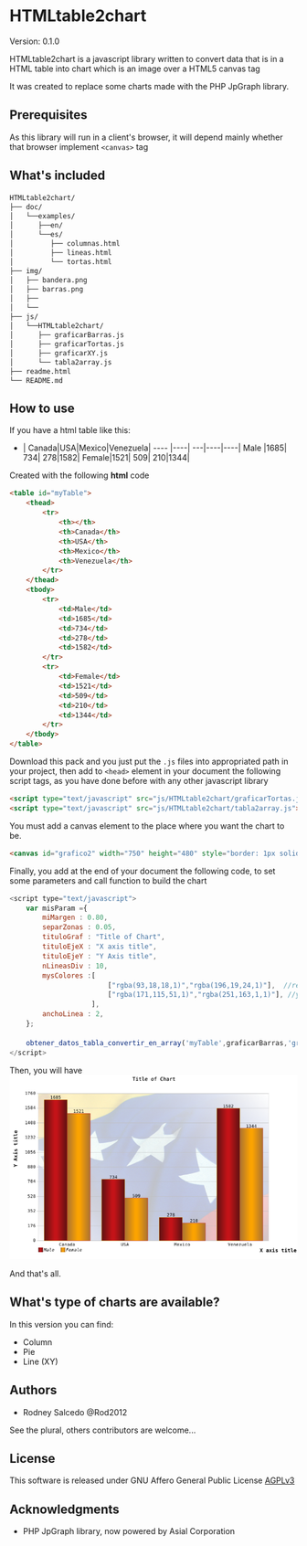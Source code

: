 # HTMLtable2chart

Version: 0.1.0

HTMLtable2chart is a javascript library written to convert data that is in a HTML table into chart which is an image over a HTML5 canvas tag

It was created to replace some charts made with the PHP JpGraph library.

## Prerequisites
As this library will run in a client's browser, it will depend mainly whether that browser implement `<canvas>` tag 

## What's included
```
HTMLtable2chart/
├── doc/
│   └──examples/
│      ├──en/
│      └──es/
│         ├── columnas.html
│         ├── lineas.html
│         └── tortas.html    
├── img/
│   ├── bandera.png
│   ├── barras.png
│   ├── 
│   └── 
├── js/
│   └──HTMLtable2chart/
│      ├── graficarBarras.js
│      ├── graficarTortas.js
│      ├── graficarXY.js
│      └── tabla2array.js
├── readme.html
└── README.md
```

## How to use
If you have a html table like this:

  -  | Canada|USA|Mexico|Venezuela|
----  |----| ---|----|----|
Male  |1685| 734| 278|1582|
Female|1521| 509| 210|1344|

Created with the following **html** code 

```html
<table id="myTable">
	<thead>
		<tr>
			<th></th>
			<th>Canada</th>
			<th>USA</th>
			<th>Mexico</th>
			<th>Venezuela</th>
		</tr>
	</thead>
	<tbody>
		<tr>
			<td>Male</td>
			<td>1685</td>
			<td>734</td>
			<td>278</td>
			<td>1582</td>
		</tr>
		<tr>
			<td>Female</td>
			<td>1521</td>
			<td>509</td>
			<td>210</td>
			<td>1344</td>
		</tr>			
	</tbody>
</table>
```
Download this pack and you just put the `.js` files into appropriated path in your project, then add  to `<head>` element in your document the following script tags, as you have done before with any other javascript library

```html
<script type="text/javascript" src="js/HTMLtable2chart/graficarTortas.js"></script>
<script type="text/javascript" src="js/HTMLtable2chart/tabla2array.js"></script>
```

You must add a canvas element to the place where you want the chart to be.

```html
<canvas id="grafico2" width="750" height="480" style="border: 1px solid black;">Canvas is not supported</canvas>
```

Finally, you add at the end of your document the following code, to set some parameters and call function to build the chart


```js
<script type="text/javascript">
	var misParam ={
		miMargen : 0.80,
		separZonas : 0.05,
		tituloGraf : "Title of Chart",
		tituloEjeX : "X axis title",
		tituloEjeY : "Y Axis title",
		nLineasDiv : 10,
		mysColores :[
			            ["rgba(93,18,18,1)","rgba(196,19,24,1)"],  //red
			            ["rgba(171,115,51,1)","rgba(251,163,1,1)"], //yellow
		            ],
		anchoLinea : 2,
	};
	
	obtener_datos_tabla_convertir_en_array('myTable',graficarBarras,'grafico2','750','480',misParam,false);
</script>
```

Then, you will have
[![ColChart](img/barras.png)](img/barras.png)



And that's all.

## What's type of charts are available?
In this version you can find:

* Column
* Pie
* Line (XY)

## Authors
- Rodney Salcedo @Rod2012

See the plural, others contributors are welcome...

## License
This software is released under GNU Affero General Public License [AGPLv3](https://www.gnu.org/licenses/agpl-3.0.html)

## Acknowledgments
* PHP JpGraph library, now powered by Asial Corporation

